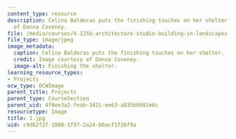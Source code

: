 ```yaml
---
content_type: resource
description: Celina Balderas puts the finishing touches on her shelter. Image courtesy
  of Donna Coveney.
file: /media/courses/4-125b-architecture-studio-building-in-landscapes-fall-2005/c9d62f2f10001f972a24b0acf1f26f9a_1.jpg
file_type: image/jpeg
image_metadata:
  caption: Celina Balderas puts the finishing touches on her shelter.
  credit: Image courtesy of Donna Coveney.
  image-alt: Finishing the shelter.
learning_resource_types:
- Projects
ocw_type: OCWImage
parent_title: Projects
parent_type: CourseSection
parent_uid: 4f8ee3a2-feab-3421-ee63-a835b6091e6c
resourcetype: Image
title: 1.jpg
uid: c9d62f2f-1000-1f97-2a24-b0acf1f26f9a
---
```

